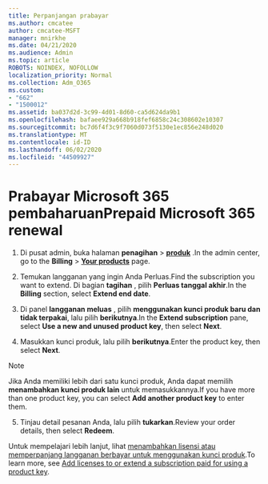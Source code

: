 ```yaml
---
title: Perpanjangan prabayar
ms.author: cmcatee
author: cmcatee-MSFT
manager: mnirkhe
ms.date: 04/21/2020
ms.audience: Admin
ms.topic: article
ROBOTS: NOINDEX, NOFOLLOW
localization_priority: Normal
ms.collection: Adm_O365
ms.custom:
- "662"
- "1500012"
ms.assetid: ba037d2d-3c99-4d01-8d60-ca5d624da9b1
ms.openlocfilehash: bafaee929a668b918fef6858c24c308602e10307
ms.sourcegitcommit: bc7d6f4f3c9f7060d073f5130e1ec856e248d020
ms.translationtype: MT
ms.contentlocale: id-ID
ms.lasthandoff: 06/02/2020
ms.locfileid: "44509927"
---
```

# <a name="prepaid-microsoft-365-renewal"></a><span data-ttu-id="3f3c1-102">Prabayar Microsoft 365 pembaharuan</span><span class="sxs-lookup"><span data-stu-id="3f3c1-102">Prepaid Microsoft 365 renewal</span></span>

1. <span data-ttu-id="3f3c1-103">Di pusat admin, buka halaman **penagihan** \> **[produk](https://go.microsoft.com/fwlink/p/?linkid=842054)** .</span><span class="sxs-lookup"><span data-stu-id="3f3c1-103">In the admin center, go to the **Billing** \> **[Your products](https://go.microsoft.com/fwlink/p/?linkid=842054)** page.</span></span>

2. <span data-ttu-id="3f3c1-104">Temukan langganan yang ingin Anda Perluas.</span><span class="sxs-lookup"><span data-stu-id="3f3c1-104">Find the subscription you want to extend.</span></span> <span data-ttu-id="3f3c1-105">Di bagian **tagihan** , pilih **Perluas tanggal akhir**.</span><span class="sxs-lookup"><span data-stu-id="3f3c1-105">In the **Billing** section, select **Extend end date**.</span></span>

3. <span data-ttu-id="3f3c1-106">Di panel **langganan meluas** , pilih **menggunakan kunci produk baru dan tidak terpakai**, lalu pilih **berikutnya**.</span><span class="sxs-lookup"><span data-stu-id="3f3c1-106">In the **Extend subscription** pane, select **Use a new and unused product key**, then select **Next**.</span></span>

4. <span data-ttu-id="3f3c1-107">Masukkan kunci produk, lalu pilih **berikutnya**.</span><span class="sxs-lookup"><span data-stu-id="3f3c1-107">Enter the product key, then select **Next**.</span></span>

> [!NOTE]
> <span data-ttu-id="3f3c1-108">Jika Anda memiliki lebih dari satu kunci produk, Anda dapat memilih **menambahkan kunci produk lain** untuk memasukkannya.</span><span class="sxs-lookup"><span data-stu-id="3f3c1-108">If you have more than one product key, you can select **Add another product key** to enter them.</span></span>

5. <span data-ttu-id="3f3c1-109">Tinjau detail pesanan Anda, lalu pilih **tukarkan**.</span><span class="sxs-lookup"><span data-stu-id="3f3c1-109">Review your order details, then select **Redeem**.</span></span>

<span data-ttu-id="3f3c1-110">Untuk mempelajari lebih lanjut, lihat [menambahkan lisensi atau memperpanjang langganan berbayar untuk menggunakan kunci produk](https://docs.microsoft.com/microsoft-365/commerce/licenses/add-licenses-using-product-key).</span><span class="sxs-lookup"><span data-stu-id="3f3c1-110">To learn more, see [Add licenses to or extend a subscription paid for using a product key](https://docs.microsoft.com/microsoft-365/commerce/licenses/add-licenses-using-product-key).</span></span>